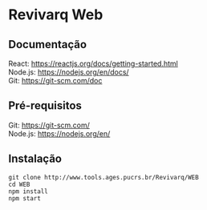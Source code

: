 <h1> Revivarq Web</h1>

## Documentação
React: https://reactjs.org/docs/getting-started.html<br>
Node.js: https://nodejs.org/en/docs/<br>
Git: https://git-scm.com/doc <br>

## Pré-requisitos
Git: https://git-scm.com/ <br>
Node.js: https://nodejs.org/en/ <br>


## Instalação
```
git clone http://www.tools.ages.pucrs.br/Revivarq/WEB
cd WEB
npm install
npm start
```